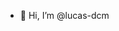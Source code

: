 - 👋 Hi, I’m @lucas-dcm

<!---
lucas-dcm/lucas-dcm is a ✨ special ✨ repository because its `README.md` (this file) appears on your GitHub profile.
You can click the Preview link to take a look at your changes.
--->
